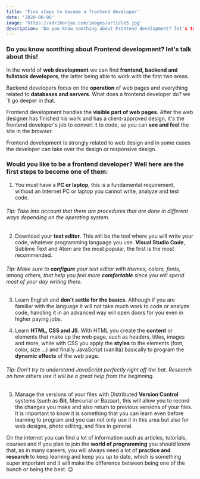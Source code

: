 ```yaml
---
title: 'Five steps to become a frontend developer'
date: '2020-08-06'
image: 'https://adriborjas.com/images/article5.jpg'
description: 'Do you know somthing about Frontend development? let's talk about this!'
---
```

### Do you know somthing about Frontend development? let's talk about this!

In the world of **web development** we can find **frontend, backend and fullstack developers**, the latter being able to work with the first two areas. 

Backend developers focus on the **operation** of web pages and everything related to **databases and servers**. What does a frontend developer do? we´ll go deeper in that.

Frontend development handles the **visible part of web pages**. After the web designer has finished his work and has a client-approved design, it's the frontend developer's job to convert it to code, so you can **see and feel** the site in the browser. 

Frontend development is strongly related to web design and in some cases the developer can take over the design or responsive design.
  
### Would you like to be a frontend developer? Well here are the first steps to become one of them:

  1. You must have a **PC or laptop**, this is a fundamental requirement, without an internet PC or laptop you cannot write, analyze and test code.
  
######   *Tip: Take into account that there are procedures that are done in different ways depending on the operating system.*

  2. Download your **text editor**. This will be the tool where you will write your code, whatever programming language you use. **Visual Studio Code**, Sublime Text and Atom are the most popular, the first is the most recommended. 
  
######  *Tip: Make sure to **configure** your text editor with themes, colors, fonts, among others, that help you feel more **comfortable** since you will spend most of your day writing there.*

  3. Learn English and **don't settle for the basics**. Although if you are familiar with the language it will not take much work to code or analyze code, handling it in an advanced way will open doors for you even in higher paying jobs.

  4. Learn **HTML, CSS and JS**. With HTML you create the **content** or elements that make up the web page, such as headers, titles, images and more, while with CSS you apply the **styles** to the elements (font, color, size ...) and finally JavaScript (vanilla) basically to program the **dynamic effects** of the web page. 
  
######  *Tip: Don't try to understand JavaScript perfectly right off the bat. Research on how others use it will be a great help from the beginning.*

  5. Manage the versions of your files with Distributed **Version Control** systems (such as **Git**, Mercurial or Bazaar), this will allow you to record the changes you make and also return to previous versions of your files. It is important to know it is something that you can learn even before learning to program and you can not only use it in this area but also for web designs, photo editing, and files in general.

On the internet you can find a lot of information such as articles, tutorials, courses and if you plan to join the **world of programming** you should know that, as in many careers, you will always need a lot of **practice and research** to keep learning and keep you up to date, which is something super important and it will make the difference between being one of the bunch or being the best. 😉
